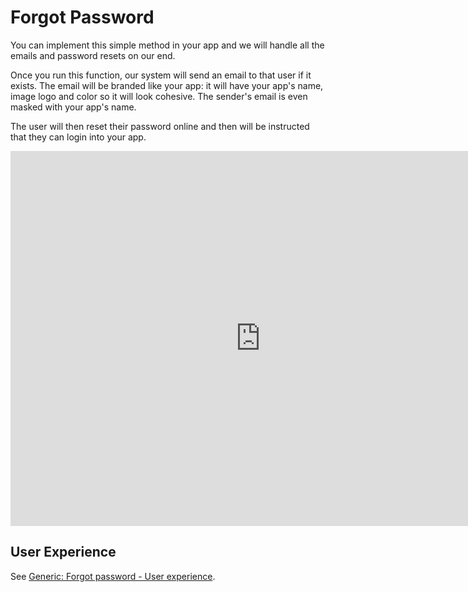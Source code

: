 # Forgot Password

You can implement this simple method in your app and we will handle all the
emails and password resets on our end.

Once you run this function, our system will send an email to that user if it
exists. The email will be branded like your app: it will have your app's name,
image logo and color so it will look cohesive. The sender's email is even
masked with your app's name.

The user will then reset their password online and then will be instructed that
they can login into your app.

<iframe src="https://blueprintue.com/render/s6b5te7o/" width="800" height="600" frameborder="0" allowfullscreen></iframe>

## User Experience

See [Generic: Forgot password - User experience](../generic/forgot_password.md/#user-experience).
